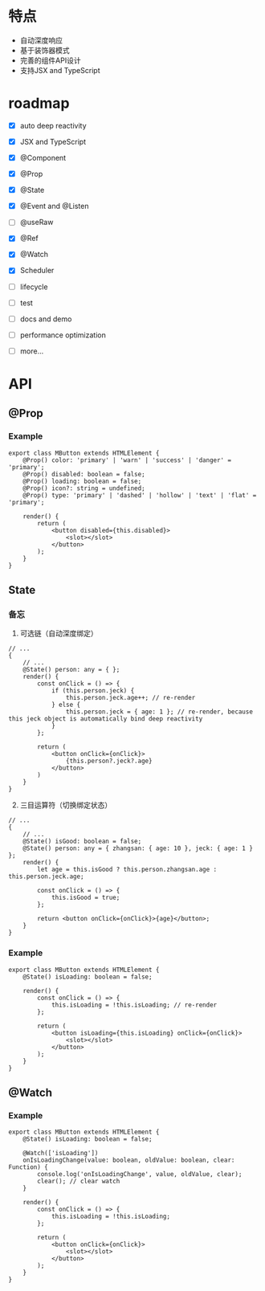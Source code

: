 
# 特点
- 自动深度响应
- 基于装饰器模式
- 完善的组件API设计
- 支持JSX and TypeScript

# roadmap
- [x] auto deep reactivity
- [x] JSX and TypeScript
- [x] @Component
- [x] @Prop
- [x] @State
- [X] @Event and @Listen
- [ ] @useRaw
- [x] @Ref
- [x] @Watch
- [x] Scheduler
- [ ] lifecycle
- [ ] test
- [ ] docs and demo
- [ ] performance optimization
- [ ] more...


# API

## @Prop

### Example
```tsx
export class MButton extends HTMLElement {
	@Prop() color: 'primary' | 'warn' | 'success' | 'danger' = 'primary';
	@Prop() disabled: boolean = false;
	@Prop() loading: boolean = false;
	@Prop() icon?: string = undefined;
	@Prop() type: 'primary' | 'dashed' | 'hollow' | 'text' | 'flat' = 'primary';

	render() {
		return (
			<button disabled={this.disabled}> 
				<slot></slot>
			</button>
		);
	}
}
```

## State
### 备忘

1. 可选链（自动深度绑定）
```tsx
// ...
{
	// ...
	@State() person: any = { };
	render() {
		const onClick = () => {
			if (this.person.jeck) {
				this.person.jeck.age++; // re-render
			} else {
				this.person.jeck = { age: 1 }; // re-render, because this jeck object is automatically bind deep reactivity
			}
		};

		return (
			<button onClick={onClick}>
				{this.person?.jeck?.age}
			</button>
		)
	}
}
```

2. 三目运算符（切换绑定状态）
```tsx
// ...
{
	// ...
	@State() isGood: boolean = false;
	@State() person: any = { zhangsan: { age: 10 }, jeck: { age: 1 } };
	render() {
		let age = this.isGood ? this.person.zhangsan.age : this.person.jeck.age;

		const onClick = () => {
			this.isGood = true;
		};

		return <button onClick={onClick}>{age}</button>;
	}
}
```

### Example
```tsx
export class MButton extends HTMLElement {
	@State() isLoading: boolean = false;

    render() {
		const onClick = () => {
			this.isLoading = !this.isLoading; // re-render
		};

		return (
			<button isLoading={this.isLoading} onClick={onClick}>
				<slot></slot>
			</button>
		);
	}
}
```

## @Watch

### Example
```tsx
export class MButton extends HTMLElement {
	@State() isLoading: boolean = false;

	@Watch(['isLoading'])
	onIsLoadingChange(value: boolean, oldValue: boolean, clear: Function) {
		console.log('onIsLoadingChange', value, oldValue, clear);
		clear(); // clear watch
	}

	render() {
		const onClick = () => {
			this.isLoading = !this.isLoading;
		};

		return (
			<button onClick={onClick}>
				<slot></slot>
			</button>
		);
	}
}
```